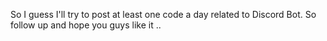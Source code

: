  So I guess I'll try to post at least one code a day related to Discord Bot. So follow up and hope you guys like it ..
